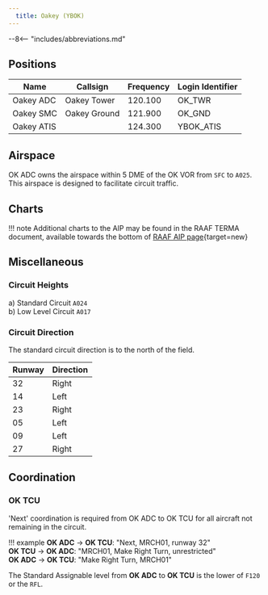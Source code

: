 ```yaml
---
  title: Oakey (YBOK)
---
```


--8<-- "includes/abbreviations.md"

## Positions

| Name               | Callsign       | Frequency        | Login Identifier              |
| ------------------ | -------------- | ---------------- | --------------------------------------|
| Oakey ADC    | Oakey Tower  | 120.100         | OK_TWR        |
| Oakey SMC    | Oakey Ground  | 121.900      | OK_GND        |
| Oakey ATIS   |               | 124.300      | YBOK_ATIS     |

## Airspace
OK ADC owns the airspace within 5 DME of the OK VOR from `SFC` to `A025`. This airspace is designed to facilitate circuit traffic.

## Charts
!!! note
    Additional charts to the AIP may be found in the RAAF TERMA document, available towards the bottom of [RAAF AIP page](https://ais-af.airforce.gov.au/australian-aip){target=new}

## Miscellaneous
### Circuit Heights
a) Standard Circuit `A024`  
b) Low Level Circuit `A017`

### Circuit Direction
The standard circuit direction is to the north of the field.

| Runway | Direction |
| ------ | ----------|
| 32     | Right  |
| 14     | Left |
| 23     | Right |
| 05     | Left |
| 09     | Left |
| 27     | Right |

## Coordination
### OK TCU
'Next' coordination is required from OK ADC to OK TCU for all aircraft not remaining in the circuit. 

!!! example
    <span class="hotline">**OK ADC** -> **OK TCU**</span>: "Next, MRCH01, runway 32"  
    <span class="hotline">**OK TCU** -> **OK ADC**</span>: "MRCH01, Make Right Turn, unrestricted"  
    <span class="hotline">**OK ADC** -> **OK TCU**</span>: "Make Right Turn, MRCH01"  

The Standard Assignable level from **OK ADC** to **OK TCU** is the lower of `F120` or the `RFL`.
